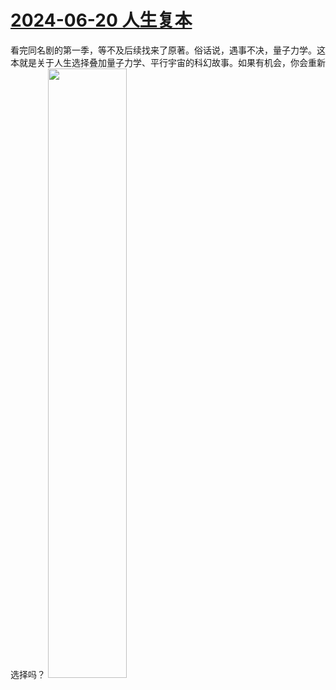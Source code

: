 # [2024-06-20 人生复本](https://github.com/myccnn/tuix40/issues/23)

看完同名剧的第一季，等不及后续找来了原著。俗话说，遇事不决，量子力学。这本就是关于人生选择叠加量子力学、平行宇宙的科幻故事。如果有机会，你会重新选择吗？
<img src="https://github.com/myccnn/tuix40/assets/5852024/fdc90f9c-cb9c-4d69-b3b9-61c44418e735" width="50%">